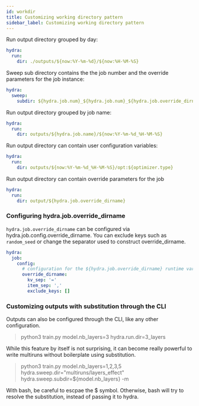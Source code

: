 ```yaml
---
id: workdir
title: Customizing working directory pattern
sidebar_label: Customizing working directory pattern
---
```


Run output directory grouped by day:
```yaml
hydra:
  run:
    dir: ./outputs/${now:%Y-%m-%d}/${now:%H-%M-%S}
```

Sweep sub directory contains the the job number and the override parameters for the job instance:
```yaml
hydra:
  sweep:
    subdir: ${hydra.job.num}_${hydra.job.num}_${hydra.job.override_dirname}
```

Run output directory grouped by job name:
```yaml
hydra:
  run:
    dir: outputs/${hydra.job.name}/${now:%Y-%m-%d_%H-%M-%S}
```

Run output directory can contain user configuration variables:
```yaml
hydra:
  run:
    dir: outputs/${now:%Y-%m-%d_%H-%M-%S}/opt:${optimizer.type}

```

Run output directory can contain override parameters for the job
```yaml
hydra:
  run:
    dir: output/${hydra.job.override_dirname}
```


### Configuring hydra.job.override_dirname
`hydra.job.override_dirname` can be configured via hydra.job.config.override_dirname.
You can exclude keys such as `random_seed` or change the separator used to construct override_dirname.

```yaml
hydra:
  job:
    config:
      # configuration for the ${hydra.job.override_dirname} runtime variable
      override_dirname:
        kv_sep: '='
        item_sep: ','
        exclude_keys: []
```

### Customizing outputs with substitution through the CLI 

Outputs can also be configured through the CLI, like any other configuration.

> python3 train.py model.nb_layers=3 hydra.run.dir=3_layers

While this feature by itself is not surprising, it can become really powerful to write multiruns without boilerplate using substitution.

> python3 train.py model.nb_layers=1,2,3,5 hydra.sweep.dir="multiruns/layers_effect" hydra.sweep.subdir=\${model.nb_layers} -m

With bash, be careful to escpae the $ symbol. Otherwise, bash will try to resolve the substitution, instead of passing it to hydra.
